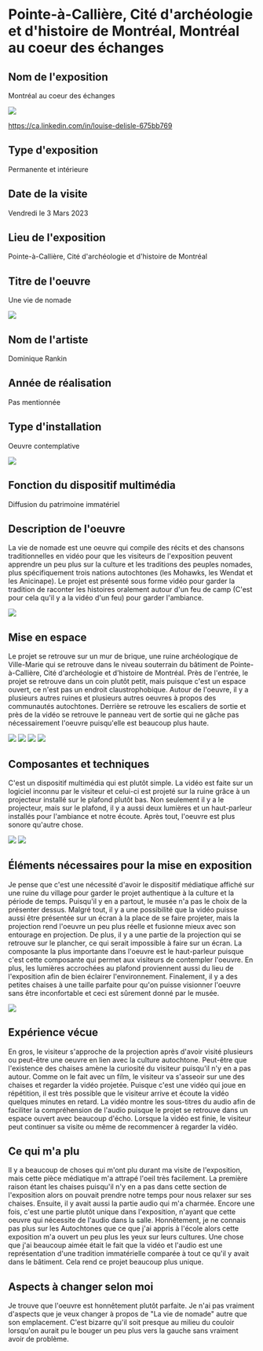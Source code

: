 # Pointe-à-Callière, Cité d'archéologie et d'histoire de Montréal, Montréal au coeur des échanges

<h2>Nom de l'exposition</h2>
Montréal au coeur des échanges

![](medias/mtlce_affiche.jpg)

https://ca.linkedin.com/in/louise-delisle-675bb769


<h2>Type d'exposition</h2>
Permanente et intérieure

<h2>Date de la visite</h2>
Vendredi le 3 Mars 2023

<h2>Lieu de l'exposition</h2>
Pointe-à-Callière, Cité d'archéologie et d'histoire de Montréal

<h2>Titre de l'oeuvre</h2>
Une vie de nomade 

![](medias/mtlce_chanson.jpeg)

<h2>Nom de l'artiste</h2>
Dominique Rankin 

<h2>Année de réalisation</h2>
Pas mentionnée

<h2>Type d'installation</h2>
Oeuvre contemplative

![](medias/mtlce_introduction.jpeg)

<h2>Fonction du dispositif multimédia</h2>
Diffusion du patrimoine immatériel

<h2>Description de l'oeuvre</h2>
La vie de nomade est une oeuvre qui compile des récits et des chansons traditionnelles en vidéo pour que les visiteurs de l'exposition peuvent apprendre un peu plus sur la culture et les traditions des peuples nomades, plus spécifiquement trois nations autochtones (les Mohawks, les Wendat et les Anicinape). Le projet est présenté sous forme vidéo pour garder la tradition de raconter les histoires oralement autour d'un feu de camp (C'est pour cela qu'il y a la vidéo d'un feu) pour garder l'ambiance.

![](medias/mtlce_synopsis.jpeg)

<h2>Mise en espace</h2>
Le projet se retrouve sur un mur de brique, une ruine archéologique de Ville-Marie qui se retrouve dans le niveau souterrain du bâtiment de Pointe-à-Callière, Cité d'archéologie et d'histoire de Montréal. Près de l'entrée, le projet se retrouve dans un coin plutôt petit, mais puisque c'est un espace ouvert, ce n'est pas un endroit claustrophobique. Autour de l'oeuvre, il y a plusieurs autres ruines et plusieurs autres oeuvres à propos des communautés autochtones. Derrière se retrouve les escaliers de sortie et près de la vidéo se retrouve le panneau vert de sortie qui ne gâche pas nécessairement l'oeuvre puisqu'elle est beaucoup plus haute. 

![](medias/mtlce_vue_droite.jpg) ![](medias/mtlce_vue_gauche.jpg) ![](medias/mtlce_vue_gauche_arriere.jpg) ![](medias/mtlce_sortie.jpg)

<h2>Composantes et techniques</h2>
C'est un dispositif multimédia qui est plutôt simple. La vidéo est faite sur un logiciel inconnu par le visiteur et celui-ci est projeté sur la ruine grâce à un projecteur installé sur le plafond plutôt bas. Non seulement il y a le projecteur, mais sur le plafond, il y a aussi deux lumières et un haut-parleur installés pour l'ambiance et notre écoute. Après tout, l'oeuvre est plus sonore qu'autre chose. 

![](medias/mtlce_haut_parleur.jpg) ![](medias/mtlce_projecteur.jpg) 

<h2>Éléments nécessaires pour la mise en exposition</h2>
Je pense que c'est une nécessité d'avoir le dispositif médiatique affiché sur une ruine du village pour garder le projet authentique à la culture et la période de temps. Puisqu'il y en a partout, le musée n'a pas le choix de la présenter dessus. Malgré tout, il y a une possibilité que la vidéo puisse aussi être présentée sur un écran à la place de se faire projeter, mais la projection rend l'oeuvre un peu plus réelle et fusionne mieux avec son entourage en projection. De plus, il y a une partie de la projection qui se retrouve sur le plancher, ce qui serait impossible à faire sur un écran. La composante la plus importante dans l'oeuvre est le haut-parleur puisque c'est cette composante qui permet aux visiteurs de contempler l'oeuvre. En plus, les lumières accrochées au plafond proviennent aussi du lieu de l'exposition afin de bien éclairer l'environnement. Finalement, il y a des petites chaises à une taille parfaite pour qu'on puisse visionner l'oeuvre sans être inconfortable et ceci est sûrement donné par le musée.  

![](medias/mtlce_installation_complete.jpg)

<h2>Expérience vécue</h2>
En gros, le visiteur s'approche de la projection après d'avoir visité plusieurs ou peut-être une oeuvre en lien avec la culture autochtone. Peut-être que l'existence des chaises amène la curiosité du visiteur puisqu'il n'y en a pas autour. Comme on le fait avec un film, le visiteur va s'asseoir sur une des chaises et regarder la vidéo projetée. Puisque c'est une vidéo qui joue en répétition, il est très possible que le visiteur arrive et écoute la vidéo quelques minutes en retard. La vidéo montre les sous-titres du audio afin de faciliter la compréhension de l'audio puisque le projet se retrouve dans un espace ouvert avec beaucoup d'écho. Lorsque la vidéo est finie, le visiteur peut continuer sa visite ou même de recommencer à regarder la vidéo. 

<h2>Ce qui m'a plu</h2>
Il y a beaucoup de choses qui m'ont plu durant ma visite de l'exposition, mais cette pièce médiatique m'a attrapé l'oeil très facilement. La première raison étant les chaises puisqu'il n'y en a pas dans cette section de l'exposition alors on pouvait prendre notre temps pour nous relaxer sur ses chaises. Ensuite, il y avait aussi la partie audio qui m'a charmée. Encore une fois, c'est une partie plutôt unique dans l'exposition, n'ayant que cette oeuvre qui nécessite de l'audio dans la salle. Honnêtement, je ne connais pas plus sur les Autochtones que ce que j'ai appris à l'école alors cette exposition m'a ouvert un peu plus les yeux sur leurs cultures. Une chose que j'ai beaucoup aimée était le fait que la vidéo et l'audio est une représentation d'une tradition immatérielle comparée à tout ce qu'il y avait dans le bâtiment. Cela rend ce projet beaucoup plus unique.  

<h2>Aspects à changer selon moi</h2>
Je trouve que l'oeuvre est honnêtement plutôt parfaite. Je n'ai pas vraiment d'aspects que je veux changer à propos de "La vie de nomade" autre que son emplacement. C'est bizarre qu'il soit presque au milieu du couloir lorsqu'on aurait pu le bouger un peu plus vers la gauche sans vraiment avoir de problème. 
